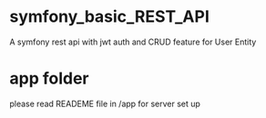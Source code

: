 # symfony_basic_REST_API
A symfony rest api with jwt auth and CRUD feature for User Entity 

# app folder
please read READEME file in /app for server set up